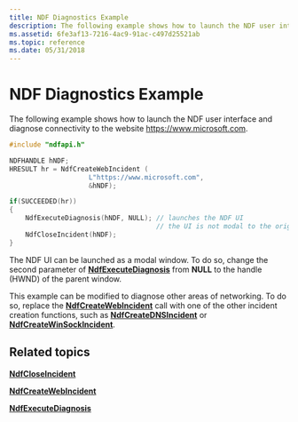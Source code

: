 ```yaml
---
title: NDF Diagnostics Example
description: The following example shows how to launch the NDF user interface and diagnose connectivity to the website http //www.microsoft.com.
ms.assetid: 6fe3af13-7216-4ac9-91ac-c497d25521ab
ms.topic: reference
ms.date: 05/31/2018
---
```


# NDF Diagnostics Example

The following example shows how to launch the NDF user interface and diagnose connectivity to the website https://www.microsoft.com.


```C++
#include "ndfapi.h"

NDFHANDLE hNDF;
HRESULT hr = NdfCreateWebIncident (
                    L"https://www.microsoft.com",
                    &hNDF);

if(SUCCEEDED(hr))
{
    NdfExecuteDiagnosis(hNDF, NULL); // launches the NDF UI
                                     // the UI is not modal to the original window
    NdfCloseIncident(hNDF);
}
```



The NDF UI can be launched as a modal window. To do so, change the second parameter of [**NdfExecuteDiagnosis**](/windows/desktop/api/Ndfapi/nf-ndfapi-ndfexecutediagnosis) from **NULL** to the handle (HWND) of the parent window.

This example can be modified to diagnose other areas of networking. To do so, replace the [**NdfCreateWebIncident**](/windows/desktop/api/Ndfapi/nf-ndfapi-ndfcreatewebincident) call with one of the other incident creation functions, such as [**NdfCreateDNSIncident**](/windows/desktop/api/Ndfapi/nf-ndfapi-ndfcreatednsincident) or [**NdfCreateWinSockIncident**](/windows/desktop/api/Ndfapi/nf-ndfapi-ndfcreatewinsockincident).

## Related topics

<dl> <dt>

[**NdfCloseIncident**](/windows/desktop/api/Ndfapi/nf-ndfapi-ndfcloseincident)
</dt> <dt>

[**NdfCreateWebIncident**](/windows/desktop/api/Ndfapi/nf-ndfapi-ndfcreatewebincident)
</dt> <dt>

[**NdfExecuteDiagnosis**](/windows/desktop/api/Ndfapi/nf-ndfapi-ndfexecutediagnosis)
</dt> </dl>

 

 




